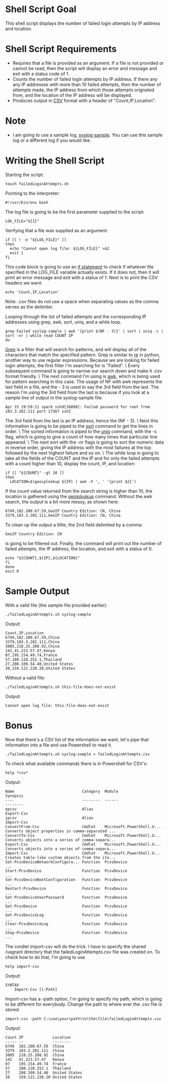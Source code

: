 # Shell Script Goal
This shell script displays the number of failed login attempts by IP address and location.

# Shell Script Requirements
* Requires that a file is provided as an argument. If a file is not provided or cannot be read, then the script will display an error and message and exit with a status code of 1.
* Counts the number of failed login attempts by IP address. If there any any IP addresses with more than 10 failed attempts, then the number of attempts made, the IP address from which those attempts orignated from, and the location of the IP address will be displayed.
* Produces output in [CSV](https://www.howtogeek.com/348960/what-is-a-csv-file-and-how-do-i-open-it/) format with a header of "Count,IP,Location".

# Note
* I am going to use a sample log, [syslog-sample](syslog-sample). You can use this sample log or a different log if you would like.

# Writing the Shell Script
Starting the script:
```
touch failedLoginAttempts.sh
```
Pointing to the interpreter:
```
#!/usr/bin/env bash
```
The log file is going to be the first parameter supplied to the script:
```
LOG_FILE="${1}"
```
Verifying that a file was supplied as an argument:
```
if [[ ! -e "${LOG_FILE}" ]]
then
  echo "Cannot open log file: ${LOG_FILE}" >&2
  exit 1
fi
```
This code block is going to use an [if statement](https://tldp.org/LDP/Bash-Beginners-Guide/html/sect_07_02.html) to check if whatever file specified in the LOG_FILE variable actually exists. If it does not, then it will print an error message and exit with a status of 1.
Next is to print the CSV headers we want:
```
echo 'Count,IP,Location'
```
Note: .csv files do not use a space when separating values as the comma serves as the delimiter.

Looping through the list of failed attempts and the corresponding IP addresses using grep, awk, sort, uniq, and a while loop.
```
grep Failed syslog-sample | awk '{print $(NF - 3)}' | sort | uniq -c | sort -nr | while read COUNT IP
do
```
[Grep](https://www.geeksforgeeks.org/grep-command-in-unixlinux/) is a filter that will search for patterns, and will display all of the characters that match the specified pattern. Grep is similar to [re](https://docs.python.org/3/library/re.html) in python, another way to use regular expressions.
Because we are looking for failed login attempts, the first filter I'm searching for is "Failed". \ Every subsequent command is going to narrow our search down and make it .csv format friendly. \ The next command I'm using is [awk](https://www.geeksforgeeks.org/awk-command-unixlinux-examples/), which is being used for pattern searching in this case. The usage of NF with awk represents the last field in a file, and the - 3 is used to say the 3rd field from the last. The reason I'm using the 3rd field from the last is because if you look at a sample line of output in the syslog-sample file:
```
Apr 15 19:59:11 spark sshd[16898]: Failed password for root from 183.3.202.111 port 17367 ssh2
```
The 3rd field from the last is an IP address, hence the (NF - 3). \ Next this information is going to be piped to the [sort](https://www.geeksforgeeks.org/sort-command-linuxunix-examples/) command to get the lines in order. \ The sorted information is piped to the [uniq](https://www.geeksforgeeks.org/uniq-command-in-linux-with-examples/) command, with the -c flag, which is going to give a count of how many times that particular line appeared. \ The next sort with the -nr flags is going to sort the numeric data in reverse order, giving the IP address with the most failures at the top followed by the next highest failure and so on. \ The while loop is going to take all the fields of the COUNT and the IP and for only the failed attempts with a count higher than 10, display the count, IP, and location:
```
if [[ "${COUNT}" -gt 10 ]]
then
  LOCATION=$(geoiplookup ${IP} | awk -F ', ' '{print $2}')
```
If the count value returned from the search string is higher than 10, the location is gathered using the [geoiplookup](https://linux.die.net/man/1/geoiplookup) command. Without the awk search, the output is a bit more messy, as shown here:
```
6749,182.100.67.59,GeoIP Country Edition: CN, China
3379,183.3.202.111,GeoIP Country Edition: CN, China
```
To clean up the output a little, the 2nd field delimited by a comma:
```
GeoIP Country Edition: CN
```
is going to be filtered out.
Finally, the command will print out the number of failed attempts, the IP address, the location, and exit with a status of 0.
```
echo "${COUNT},${IP},${LOCATION}"
fi
done
exit 0
```

# Sample Output
With a valid file (the sample file provided earlier):
```
./failedLoginAttempts.sh syslog-sample
```
Output:
```
Count,IP,Location
6749,182.100.67.59,China
3379,183.3.202.111,China
3085,218.25.208.92,China
142,41.223.57.47,Kenya
87,195.154.49.74,France
57,180.128.252.1,Thailand
27,208.109.54.40,United States
20,159.122.220.20,United States
```
Without a valid file:
```
./failedLoginAttempts.sh this-file-does-not-exist
```
Output:
```
Cannot open log file: this-file-does-not-exist
```
# Bonus
Now that there's a CSV list of the information we want, let's pipe that information into a file and use Powershell to read it.
```
./failedLoginAttempts.sh syslog-sample > failedLoginAttempts.csv
```
To check what available commands there is in Powershell for CSV's:
```
help *csv*
```
Output:
```
Name                              Category  Module                    Synopsis
----                              --------  ------                    --------
epcsv                             Alias                               Export-Csv
ipcsv                             Alias                               Import-Csv
ConvertFrom-Csv                   Cmdlet    Microsoft.PowerShell.U... Converts object properties in comma-separated ...
ConvertTo-Csv                     Cmdlet    Microsoft.PowerShell.U... Converts objects into a series of comma-separa...
Export-Csv                        Cmdlet    Microsoft.PowerShell.U... Converts objects into a series of comma-separa...
Import-Csv                        Cmdlet    Microsoft.PowerShell.U... Creates table-like custom objects from the ite...
Set-PcsvDeviceNetworkConfigura... Function  PcsvDevice                ...
Start-PcsvDevice                  Function  PcsvDevice                ...
Set-PcsvDeviceBootConfiguration   Function  PcsvDevice                ...
Restart-PcsvDevice                Function  PcsvDevice                ...
Set-PcsvDeviceUserPassword        Function  PcsvDevice                ...
Get-PcsvDevice                    Function  PcsvDevice                ...
Get-PcsvDeviceLog                 Function  PcsvDevice                ...
Clear-PcsvDeviceLog               Function  PcsvDevice                ...
Stop-PcsvDevice                   Function  PcsvDevice                ...
```
The cmdlet import-csv will do the trick. I have to specify the shared /vagrant directory that the failedLoginAttempts.csv file was created on. To check how to do that, I'm going to use
```
help import-csv
```
Output:
```
SYNTAX
    Import-Csv [[-Path]
```
Import-csv has a -path option, I'm going to specify my path, which is going to be different for everybody. Change the path to where ever the .csv file is stored.
```
import-csv -path C:\use\your\path\to\the\file\failedLoginAttempts.csv
```
Output:
```
Count IP             Location
----- --             --------
6749  182.100.67.59  China
3379  183.3.202.111  China
3085  218.25.208.92  China
142   41.223.57.47   Kenya
87    195.154.49.74  France
57    180.128.252.1  Thailand
27    208.109.54.40  United States
20    159.122.220.20 United States
```
